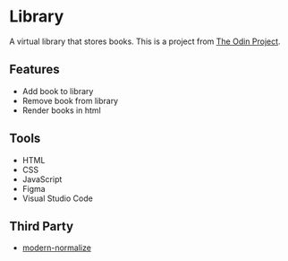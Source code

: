 # Library
A virtual library that stores books. This is a project from [The Odin Project](<https://www.theodinproject.com/>).

## Features
* Add book to library
* Remove book from library
* Render books in html

## Tools
* HTML
* CSS
* JavaScript
* Figma
* Visual Studio Code

## Third Party
* [modern-normalize](<https://github.com/sindresorhus/modern-normalize>)
